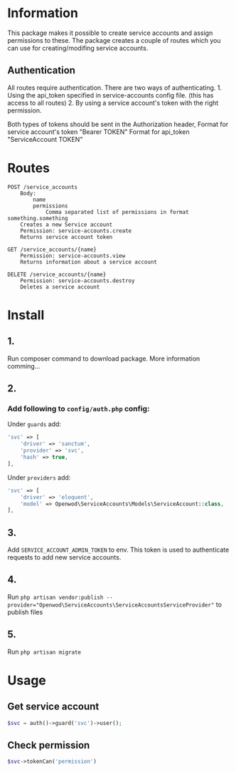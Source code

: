 # Information
This package makes it possible to create service accounts and assign permissions to these.
The package creates a couple of routes which you can use for creating/modifing service accounts.

## Authentication
All routes require authentication. There are two ways of authenticating.
    1. Using the api_token specified in service-accounts config file. (this has access to all routes)
    2. By using a service account's token with the right permission.

Both types of tokens should be sent in the Authorization header, 
    Format for service account's token "Bearer TOKEN"
    Format for api_token "ServiceAccount TOKEN"

# Routes
```
POST /service_accounts
    Body:
        name
        permissions
            Comma separated list of permissions in format something.something
    Creates a new Service account
    Permission: service-accounts.create
    Returns service account token

GET /service_accounts/{name}
    Permission: service-accounts.view
    Returns information about a service account

DELETE /service_accounts/{name}
    Permission: service-accounts.destroy
    Deletes a service account
```

# Install

## 1.
Run composer command to download package. More information comming...

## 2.
### Add following to `config/auth.php` config:
Under `guards` add:
```php
'svc' => [
	'driver' => 'sanctum',
	'provider' => 'svc',
    'hash' => true,
],
```

Under `providers` add:
```php
'svc' => [
	'driver' => 'eloquent',
	'model' => Openwod\ServiceAccounts\Models\ServiceAccount::class,
],
```

## 3. 
Add `SERVICE_ACCOUNT_ADMIN_TOKEN` to env. This token is used to authenticate requests to add new service accounts.

## 4.
Run `php artisan vendor:publish --provider="Openwod\ServiceAccounts\ServiceAccountsServiceProvider"` to publish files 

## 5.
Run `php artisan migrate`


# Usage

## Get service account
```php
$svc = auth()->guard('svc')->user();
```

## Check permission
```php
$svc->tokenCan('permission')
```
